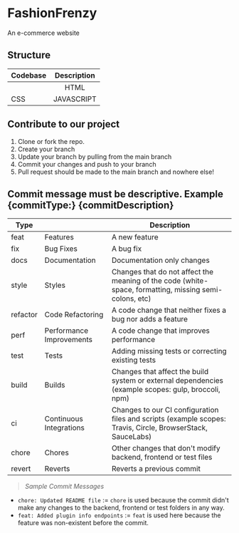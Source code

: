 # FashionFrenzy 
An e-commerce website

## Structure

| Codebase              |      Description          |
| :-------------------- | :-----------------------: |
|   |    HTML       | 
| CSS       | JAVASCRIPT  |  


## Contribute to our project
1. Clone or fork the repo.
2. Create your branch
3. Update your branch by pulling from the main branch 
4. Commit your changes and push to your branch 
5. Pull request should be made to the main branch and nowhere else!

## Commit message must be descriptive. Example {commitType:} {commitDescription}

| Type     |                          | Description                                                                                                 |
|----------|--------------------------|-------------------------------------------------------------------------------------------------------------|
|   feat   | Features                 | A new feature                                                                                               |
|    fix   | Bug Fixes                | A bug fix                                                                                                   |
|   docs   | Documentation            | Documentation only changes                                                                                  |
|   style  | Styles                   | Changes that do not affect the meaning of the code (white-space, formatting, missing semi-colons, etc)      |
| refactor | Code Refactoring         | A code change that neither fixes a bug nor adds a feature                                                   |
|   perf   | Performance Improvements | A code change that improves performance                                                                     |
|   test   | Tests                    | Adding missing tests or correcting existing tests                                                           |
|   build  | Builds                   | Changes that affect the build system or external dependencies (example scopes: gulp, broccoli, npm)         |
|    ci    | Continuous Integrations  | Changes to our CI configuration files and scripts (example scopes: Travis, Circle, BrowserStack, SauceLabs) |
|   chore  | Chores                   | Other changes that don't modify backend, frontend or test files                                                           |
|  revert  | Reverts                  | Reverts a previous commit                                                                                   |


> *Sample Commit Messages*
- `chore: Updated README file` := `chore` is used because the commit didn't make any changes to the backend, frontend or test folders in any way.
- `feat: Added plugin info endpoints` := `feat` is used here because the feature was non-existent before the commit.

